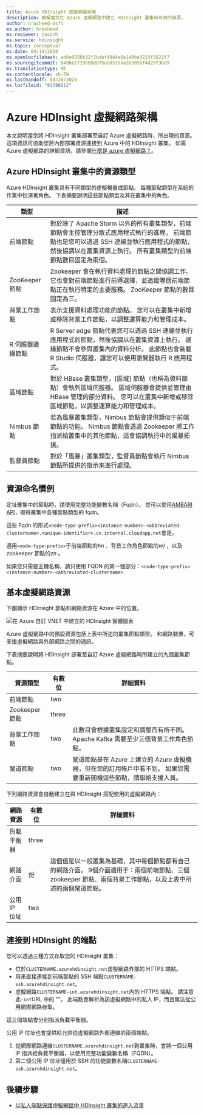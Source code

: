 ```yaml
---
title: Azure HDInsight 虛擬網路架構
description: 瞭解當您在 Azure 虛擬網路中建立 HDInsight 叢集時可用的資源。
author: hrasheed-msft
ms.author: hrasheed
ms.reviewer: jasonh
ms.service: hdinsight
ms.topic: conceptual
ms.date: 04/14/2020
ms.openlocfilehash: ad0e0250b32f2bdef4944e6e148be3215f3822f7
ms.sourcegitcommit: 849bb1729b89d075eed579aa36395bf4d29f3bd9
ms.translationtype: MT
ms.contentlocale: zh-TW
ms.lasthandoff: 04/28/2020
ms.locfileid: "81390212"
---
```

# <a name="azure-hdinsight-virtual-network-architecture"></a>Azure HDInsight 虛擬網路架構

本文說明當您將 HDInsight 叢集部署至自訂 Azure 虛擬網路時，所出現的資源。 這項資訊可協助您將內部部署資源連接到 Azure 中的 HDInsight 叢集。 如需 Azure 虛擬網路的詳細資訊，請參閱[什麼是 azure 虛擬網路？](../virtual-network/virtual-networks-overview.md)。

## <a name="resource-types-in-azure-hdinsight-clusters"></a>Azure HDInsight 叢集中的資源類型

Azure HDInsight 叢集具有不同類型的虛擬機器或節點。 每種節點類型在系統的作業中扮演著角色。 下表摘要說明這些節點類型及其在叢集中的角色。

| 類型 | 描述 |
| --- | --- |
| 前端節點 |  對於除了 Apache Storm 以外的所有叢集類型，前端節點會主控管理分散式應用程式執行的進程。 前端節點也是您可以透過 SSH 連線並執行應用程式的節點，然後協調以在叢集資源上執行。 所有叢集類型的前端節點數目固定為兩個。 |
| ZooKeeper 節點 | Zookeeper 會在執行資料處理的節點之間協調工作。 它也會對前端節點進行前導選擇，並追蹤哪個前端節點正在執行特定的主要服務。 ZooKeeper 節點的數目固定為三。 |
| 背景工作節點 | 表示支援資料處理功能的節點。 您可以在叢集中新增或移除背景工作節點，以調整運算能力和管理成本。 |
| R 伺服器邊緣節點 | R Server edge 節點代表您可以透過 SSH 連線並執行應用程式的節點，然後協調以在叢集資源上執行。 邊緣節點不會參與叢集內的資料分析。 此節點也會裝載 R Studio 伺服器，讓您可以使用瀏覽器執行 R 應用程式。 |
| 區域節點 | 對於 HBase 叢集類型，[區域] 節點（也稱為資料節點）會執列區域伺服器。 區域伺服器會提供並管理由 HBase 管理的部分資料。 您可以在叢集中新增或移除區域節點，以調整運算能力和管理成本。|
| Nimbus 節點 | 若為風暴叢集類型，Nimbus 節點會提供類似于前端節點的功能。 Nimbus 節點會透過 Zookeeper 將工作指派給叢集中的其他節點，這會協調執行中的風暴拓撲。 |
| 監督員節點 | 對於「風暴」叢集類型，監督員節點會執行 Nimbus 節點所提供的指示來進行處理。 |

## <a name="resource-naming-conventions"></a>資源命名慣例

定址叢集中的節點時，請使用完整功能變數名稱（Fqdn）。 您可以使用[AMBARI API](hdinsight-hadoop-manage-ambari-rest-api.md)，取得叢集中各種節點類型的 fqdn。

這些 Fqdn 的形式`<node-type-prefix><instance-number>-<abbreviated-clustername>.<unique-identifier>.cx.internal.cloudapp.net`會是。

適用`<node-type-prefix>`于前端節點的*hn* 、背景工作角色節點的*w)* ，以及 zookeeper 節點的*zn* 。

如果您只需要主機名稱，請只使用 FQDN 的第一個部分：`<node-type-prefix><instance-number>-<abbreviated-clustername>`

## <a name="basic-virtual-network-resources"></a>基本虛擬網路資源

下圖顯示 HDInsight 節點和網路資源在 Azure 中的位置。

![在 Azure 自訂 VNET 中建立的 HDInsight 實體圖表](./media/hdinsight-virtual-network-architecture/hdinsight-vnet-diagram.png)

Azure 虛擬網路中的預設資源包括上表中所述的叢集節點類型。 和網路裝置，可支援虛擬網路與外部網路之間的通訊。

下表摘要說明將 HDInsight 部署至自訂 Azure 虛擬網路時所建立的九個叢集節點。

| 資源類型 | 有數位 | 詳細資料 |
| --- | --- | --- |
|前端節點 | two |    |
|Zookeeper 節點 | three | |
|背景工作節點 | two | 此數目會根據叢集設定和調整而有所不同。 Apache Kafka 需要至少三個背景工作角色節點。  |
|閘道節點 | two | 閘道節點是在 Azure 上建立的 Azure 虛擬機器，但在您的訂用帳戶中看不到。 如果您需要重新開機這些節點，請聯絡支援人員。 |

下列網路資源會自動建立在與 HDInsight 搭配使用的虛擬網路內：

| 網路資源 | 有數位 | 詳細資料 |
| --- | --- | --- |
|負載平衡器 | three | |
|網路介面 | 份 | 這個值是以一般叢集為基礎，其中每個節點都有自己的網路介面。 9個介面適用于：兩個前端節點、三個 zookeeper 節點、兩個背景工作節點，以及上表中所述的兩個閘道節點。 |
|公用 IP 位址 | two |    |

## <a name="endpoints-for-connecting-to-hdinsight"></a>連接到 HDInsight 的端點

您可以透過三種方式存取您的 HDInsight 叢集：

- 位於`CLUSTERNAME.azurehdinsight.net`虛擬網路外部的 HTTPS 端點。
- 用來直接連接到前端節點的 SSH 端點`CLUSTERNAME-ssh.azurehdinsight.net`。
- 虛擬網路`CLUSTERNAME-int.azurehdinsight.net`內的 HTTPS 端點。 請注意此`-int`URL 中的 ""。 此端點會解析為該虛擬網路中的私人 IP，而且無法從公用網際網路存取。

這三個端點會分別指派負載平衡器。

公用 IP 位址也會提供給允許從虛擬網路外部連線的兩個端點。

1. 從網際網路連線`CLUSTERNAME.azurehdinsight.net`到叢集時，會將一個公用 IP 指派給負載平衡器，以使用完整功能變數名稱（FQDN）。
1. 第二個公用 IP 位址僅用於 SSH 的功能變數名稱`CLUSTERNAME-ssh.azurehdinsight.net`。

## <a name="next-steps"></a>後續步驟

- [以私人端點保護虛擬網路中 HDInsight 叢集的連入流量](https://azure.microsoft.com/blog/secure-incoming-traffic-to-hdinsight-clusters-in-a-vnet-with-private-endpoint/)
